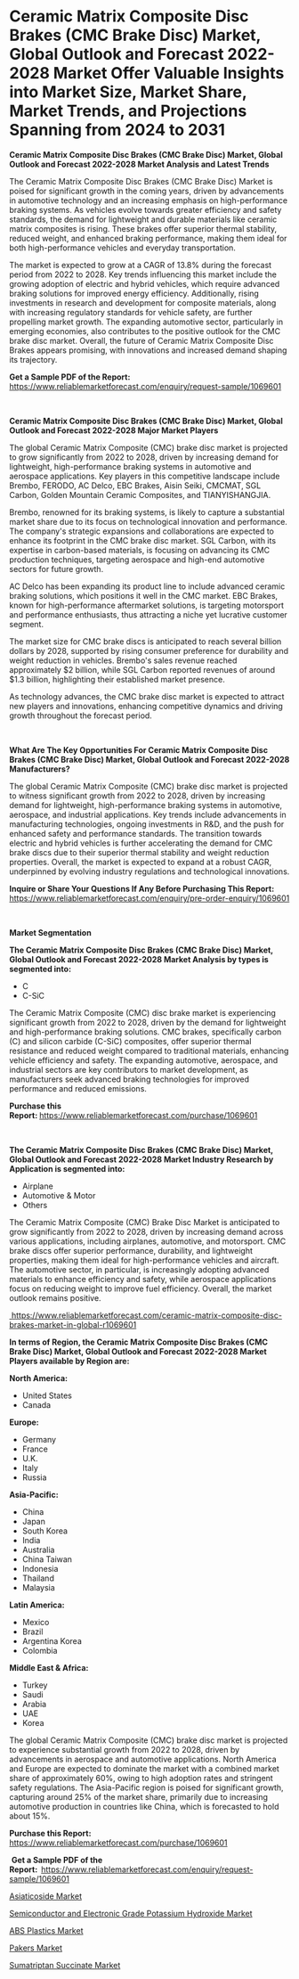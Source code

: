 <p><h1>Ceramic Matrix Composite Disc Brakes (CMC Brake Disc) Market, Global Outlook and Forecast 2022-2028 Market Offer Valuable Insights into Market Size, Market Share, Market Trends, and Projections Spanning from 2024 to 2031</h1></p><p><strong>Ceramic Matrix Composite Disc Brakes (CMC Brake Disc) Market, Global Outlook and Forecast 2022-2028 Market Analysis and Latest Trends</strong></p>
<p><p>The Ceramic Matrix Composite Disc Brakes (CMC Brake Disc) Market is poised for significant growth in the coming years, driven by advancements in automotive technology and an increasing emphasis on high-performance braking systems. As vehicles evolve towards greater efficiency and safety standards, the demand for lightweight and durable materials like ceramic matrix composites is rising. These brakes offer superior thermal stability, reduced weight, and enhanced braking performance, making them ideal for both high-performance vehicles and everyday transportation.</p><p>The market is expected to grow at a CAGR of 13.8% during the forecast period from 2022 to 2028. Key trends influencing this market include the growing adoption of electric and hybrid vehicles, which require advanced braking solutions for improved energy efficiency. Additionally, rising investments in research and development for composite materials, along with increasing regulatory standards for vehicle safety, are further propelling market growth. The expanding automotive sector, particularly in emerging economies, also contributes to the positive outlook for the CMC brake disc market. Overall, the future of Ceramic Matrix Composite Disc Brakes appears promising, with innovations and increased demand shaping its trajectory.</p></p>
<p><strong>Get a Sample PDF of the Report:&nbsp;</strong> <a href="https://www.reliablemarketforecast.com/enquiry/request-sample/1069601">https://www.reliablemarketforecast.com/enquiry/request-sample/1069601</a></p>
<p>&nbsp;</p>
<p><strong>Ceramic Matrix Composite Disc Brakes (CMC Brake Disc) Market, Global Outlook and Forecast 2022-2028 Major Market Players</strong></p>
<p><p>The global Ceramic Matrix Composite (CMC) brake disc market is projected to grow significantly from 2022 to 2028, driven by increasing demand for lightweight, high-performance braking systems in automotive and aerospace applications. Key players in this competitive landscape include Brembo, FERODO, AC Delco, EBC Brakes, Aisin Seiki, CMCMAT, SGL Carbon, Golden Mountain Ceramic Composites, and TIANYISHANGJIA.</p><p>Brembo, renowned for its braking systems, is likely to capture a substantial market share due to its focus on technological innovation and performance. The company's strategic expansions and collaborations are expected to enhance its footprint in the CMC brake disc market. SGL Carbon, with its expertise in carbon-based materials, is focusing on advancing its CMC production techniques, targeting aerospace and high-end automotive sectors for future growth.</p><p>AC Delco has been expanding its product line to include advanced ceramic braking solutions, which positions it well in the CMC market. EBC Brakes, known for high-performance aftermarket solutions, is targeting motorsport and performance enthusiasts, thus attracting a niche yet lucrative customer segment.</p><p>The market size for CMC brake discs is anticipated to reach several billion dollars by 2028, supported by rising consumer preference for durability and weight reduction in vehicles. Brembo's sales revenue reached approximately $2 billion, while SGL Carbon reported revenues of around $1.3 billion, highlighting their established market presence. </p><p>As technology advances, the CMC brake disc market is expected to attract new players and innovations, enhancing competitive dynamics and driving growth throughout the forecast period.</p></p>
<p>&nbsp;</p>
<p><strong>What Are The Key Opportunities For Ceramic Matrix Composite Disc Brakes (CMC Brake Disc) Market, Global Outlook and Forecast 2022-2028 Manufacturers?</strong></p>
<p><p>The global Ceramic Matrix Composite (CMC) brake disc market is projected to witness significant growth from 2022 to 2028, driven by increasing demand for lightweight, high-performance braking systems in automotive, aerospace, and industrial applications. Key trends include advancements in manufacturing technologies, ongoing investments in R&D, and the push for enhanced safety and performance standards. The transition towards electric and hybrid vehicles is further accelerating the demand for CMC brake discs due to their superior thermal stability and weight reduction properties. Overall, the market is expected to expand at a robust CAGR, underpinned by evolving industry regulations and technological innovations.</p></p>
<p><strong>Inquire or Share Your Questions If Any Before Purchasing This Report:</strong> <a href="https://www.reliablemarketforecast.com/enquiry/pre-order-enquiry/1069601">https://www.reliablemarketforecast.com/enquiry/pre-order-enquiry/1069601</a></p>
<p>&nbsp;</p>
<p><strong>Market Segmentation</strong></p>
<p><strong>The Ceramic Matrix Composite Disc Brakes (CMC Brake Disc) Market, Global Outlook and Forecast 2022-2028 Market Analysis by types is segmented into:</strong></p>
<p><ul><li>C</li><li>C-SiC</li></ul></p>
<p><p>The Ceramic Matrix Composite (CMC) disc brake market is experiencing significant growth from 2022 to 2028, driven by the demand for lightweight and high-performance braking solutions. CMC brakes, specifically carbon (C) and silicon carbide (C-SiC) composites, offer superior thermal resistance and reduced weight compared to traditional materials, enhancing vehicle efficiency and safety. The expanding automotive, aerospace, and industrial sectors are key contributors to market development, as manufacturers seek advanced braking technologies for improved performance and reduced emissions.</p></p>
<p><strong>Purchase this Report:&nbsp;</strong><a href="https://www.reliablemarketforecast.com/purchase/1069601">https://www.reliablemarketforecast.com/purchase/1069601</a></p>
<p>&nbsp;</p>
<p><strong>The Ceramic Matrix Composite Disc Brakes (CMC Brake Disc) Market, Global Outlook and Forecast 2022-2028 Market Industry Research by Application is segmented into:</strong></p>
<p><ul><li>Airplane</li><li>Automotive & Motor</li><li>Others</li></ul></p>
<p><p>The Ceramic Matrix Composite (CMC) Brake Disc Market is anticipated to grow significantly from 2022 to 2028, driven by increasing demand across various applications, including airplanes, automotive, and motorsport. CMC brake discs offer superior performance, durability, and lightweight properties, making them ideal for high-performance vehicles and aircraft. The automotive sector, in particular, is increasingly adopting advanced materials to enhance efficiency and safety, while aerospace applications focus on reducing weight to improve fuel efficiency. Overall, the market outlook remains positive.</p></p>
<p><a href="https://www.reliablemarketforecast.com/ceramic-matrix-composite-disc-brakes-market-in-global-r1069601">&nbsp;https://www.reliablemarketforecast.com/ceramic-matrix-composite-disc-brakes-market-in-global-r1069601</a></p>
<p><strong>In terms of Region, the Ceramic Matrix Composite Disc Brakes (CMC Brake Disc) Market, Global Outlook and Forecast 2022-2028 Market Players available by Region are:</strong></p>
<p>
    <p> <strong> North America: </strong>
        <ul>
            <li>United States</li>
            <li>Canada</li>
        </ul>
        </p> 
    <p> <strong> Europe: </strong>
        <ul>
            <li>Germany</li>
            <li>France</li>
            <li>U.K.</li>
            <li>Italy</li>
            <li>Russia</li>
        </ul>
        </p> 
    <p> <strong> Asia-Pacific: </strong>
        <ul>
            <li>China</li>
            <li>Japan</li>
            <li>South Korea</li>
            <li>India</li>
            <li>Australia</li>
            <li>China Taiwan</li>
            <li>Indonesia</li>
            <li>Thailand</li>
            <li>Malaysia</li>
        </ul>
        </p> 
    <p> <strong> Latin America: </strong>
        <ul>
            <li>Mexico</li>
            <li>Brazil</li>
            <li>Argentina Korea</li>
            <li>Colombia</li>
        </ul>
        </p> 
    <p> <strong> Middle East & Africa: </strong>
        <ul>
            <li>Turkey</li>
            <li>Saudi</li>
            <li>Arabia</li>
            <li>UAE</li>
            <li>Korea</li>
        </ul>
    </p>
    </p>
<p><p>The global Ceramic Matrix Composite (CMC) brake disc market is projected to experience substantial growth from 2022 to 2028, driven by advancements in aerospace and automotive applications. North America and Europe are expected to dominate the market with a combined market share of approximately 60%, owing to high adoption rates and stringent safety regulations. The Asia-Pacific region is poised for significant growth, capturing around 25% of the market share, primarily due to increasing automotive production in countries like China, which is forecasted to hold about 15%.</p></p>
<p><strong>Purchase this Report: </strong><a href="https://www.reliablemarketforecast.com/purchase/1069601">https://www.reliablemarketforecast.com/purchase/1069601</a></p>
<p>&nbsp;<strong>Get a Sample PDF of the Report:&nbsp;&nbsp;</strong><a href="https://www.reliablemarketforecast.com/enquiry/request-sample/1069601">https://www.reliablemarketforecast.com/enquiry/request-sample/1069601</a></p>
<p><strong></strong></p>
<p><p><a href="https://www.linkedin.com/pulse/insights-asiaticoside-market-size-which-expanding-44-cagr-xcloe?trackingId=l7yRMbKlTPi7AZT7MHO6Qw%3D%3D">Asiaticoside Market</a></p><p><a href="https://medium.com/@mdalsohelmia44/global-semiconductor-and-electronic-grade-potassium-hydroxide-market-analysis-trends-forecasts-26ce1c942179">Semiconductor and Electronic Grade Potassium Hydroxide Market</a></p><p><a href="https://www.linkedin.com/pulse/abs-plastics-market-industry-landscape-growth-trajectories-yigre?trackingId=2rDDOZFxRxS9OATfZfLSUw%3D%3D">ABS Plastics Market</a></p><p><a href="https://www.linkedin.com/pulse/pakers-market-global-regional-analysis-2024-2031-rezarch-pkylc?trackingId=J2kQ1Bx%2BS9GyaHtVL7rZjw%3D%3D">Pakers Market</a></p><p><a href="https://www.linkedin.com/pulse/global-sumatriptan-succinate-market-size-expected-experience-cagr-hilfc?trackingId=h9ancMCjTL2h3c8l01n30Q%3D%3D">Sumatriptan Succinate Market</a></p></p>
